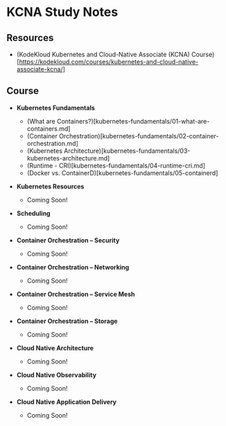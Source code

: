 # KCNA Study Notes

## Resources

- (KodeKloud Kubernetes and Cloud-Native Associate (KCNA) Course)[https://kodekloud.com/courses/kubernetes-and-cloud-native-associate-kcna/]

## Course

- **Kubernetes Fundamentals**
  - (What are Containers?)[kubernetes-fundamentals/01-what-are-containers.md]
  - (Container Orchestration)[kubernetes-fundamentals/02-container-orchestration.md]
  - (Kubernetes Architecture)[kubernetes-fundamentals/03-kubernetes-architecture.md]
  - (Runtime - CRI)[kubernetes-fundamentals/04-runtime-cri.md]
  - (Docker vs. ContainerD)[kubernetes-fundamentals/05-containerd]

- **Kubernetes Resources**

  - Coming Soon!

- **Scheduling**

  - Coming Soon!

- **Container Orchestration – Security**

  - Coming Soon!

- **Container Orchestration – Networking**

  - Coming Soon!

- **Container Orchestration – Service Mesh**

  - Coming Soon!

- **Container Orchestration – Storage**

  - Coming Soon!

- **Cloud Native Architecture**

  - Coming Soon!

- **Cloud Native Observability**

  - Coming Soon!

- **Cloud Native Application Delivery**
  - Coming Soon!
